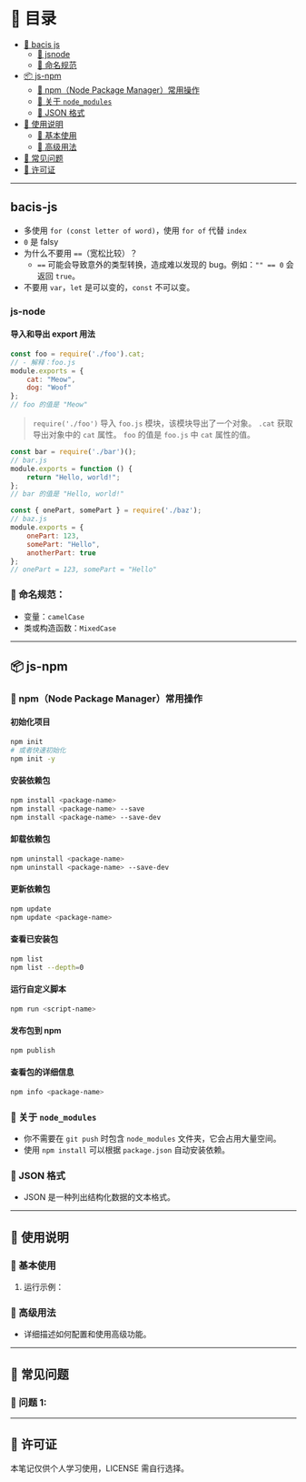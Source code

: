# 📑 目录
- [📜 bacis js](#bacis-js)
  - [📌 jsnode](#js-node)
  - [📌 命名规范](#命名规范)
- [📦 js-npm](#js-npm)
  - [📌 npm（Node Package Manager）常用操作](#npmnode-package-manager常用操作)
  - [📌 关于 `node_modules`](#关于-node_modules)
  - [📌 JSON 格式](#json-格式)
- [🚀 使用说明](#-使用说明)
  - [📌 基本使用](#基本使用)
  - [📌 高级用法](#高级用法)
- [🐛 常见问题](#-常见问题)
- [📄 许可证](#-许可证)

---

## bacis-js

- 多使用 `for (const letter of word)`，使用 `for of` 代替 `index`
- `0` 是 falsy
- 为什么不要用 `==`（宽松比较）？
  - `==` 可能会导致意外的类型转换，造成难以发现的 bug。例如：`"" == 0` 会返回 `true`。
- 不要用 `var`，`let` 是可以变的，`const` 不可以变。

### js-node

#### 导入和导出 **export** 用法

```js
const foo = require('./foo').cat;
// - 解释：foo.js
module.exports = {
    cat: "Meow",
    dog: "Woof"
};
// foo 的值是 "Meow"
```
> `require('./foo')` 导入 `foo.js` 模块，该模块导出了一个对象。
> `.cat` 获取导出对象中的 `cat` 属性。
> `foo` 的值是 `foo.js` 中 `cat` 属性的值。

```js
const bar = require('./bar')();
// bar.js
module.exports = function () {
    return "Hello, world!";
};
// bar 的值是 "Hello, world!"
```

```js
const { onePart, somePart } = require('./baz');
// baz.js
module.exports = {
    onePart: 123,
    somePart: "Hello",
    anotherPart: true
};
// onePart = 123, somePart = "Hello"
```

### 📌 命名规范：
- 变量：`camelCase`
- 类或构造函数：`MixedCase`

---

## 📦 js-npm

### 📌 npm（Node Package Manager）常用操作

#### 初始化项目
```bash
npm init
# 或者快速初始化
npm init -y
```

#### 安装依赖包
```bash
npm install <package-name>
npm install <package-name> --save
npm install <package-name> --save-dev
```

#### 卸载依赖包
```bash
npm uninstall <package-name>
npm uninstall <package-name> --save-dev
```

#### 更新依赖包
```bash
npm update
npm update <package-name>
```

#### 查看已安装包
```bash
npm list
npm list --depth=0
```

#### 运行自定义脚本
```bash
npm run <script-name>
```

#### 发布包到 npm
```bash
npm publish
```

#### 查看包的详细信息
```bash
npm info <package-name>
```

### 📌 关于 `node_modules`
- 你不需要在 `git push` 时包含 `node_modules` 文件夹，它会占用大量空间。
- 使用 `npm install` 可以根据 `package.json` 自动安装依赖。

### 📌 JSON 格式
- JSON 是一种列出结构化数据的文本格式。

---

## 🚀 使用说明

### 📌 基本使用

1. 运行示例：
   
### 📌 高级用法

- 详细描述如何配置和使用高级功能。

---

## 🐛 常见问题

### 📌 问题 1:

---

## 📄 许可证

本笔记仅供个人学习使用，LICENSE 需自行选择。


